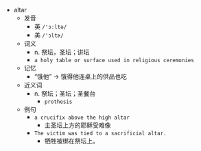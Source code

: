 - altar
  - 发音
    - 英 `/'ɔːltə/`
    - 美 `/'ɔltɚ/`
  - 词义
    - n. 祭坛，圣坛；讲坛
    - `a holy table or surface used in religious ceremonies`
  - 记忆
    - “饿他” → 饿得他连桌上的供品也吃
  - 近义词
    - n. 祭坛；圣坛；圣餐台
      - `prothesis`
  - 例句
    - `a crucifix above the high altar`
      - 主圣坛上方的耶稣受难像
    - `The victim was tied to a sacrificial altar.`
      - 牺牲被绑在祭坛上。

